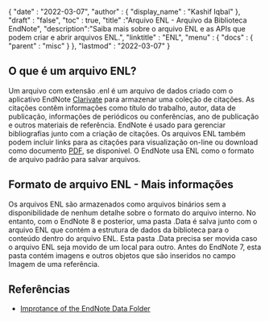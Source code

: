 {
  "date" : "2022-03-07",
  "author" : {
    "display_name" : "Kashif Iqbal"
},
  "draft" : "false",
  "toc" : true,
  "title" :"Arquivo ENL - Arquivo da Biblioteca EndNote",
  "description":"Saiba mais sobre o arquivo ENL e as APIs que podem criar e abrir arquivos ENL.",
  "linktitle" : "ENL",
  "menu" : {
    "docs" : {
      "parent" : "misc"
}
},
  "lastmod" : "2022-03-07"
}

## O que é um arquivo ENL?

Um arquivo com extensão .enl é um arquivo de dados criado com o aplicativo EndNote [Clarivate](https://support.clarivate.com/Endnote/s/?language=en_US) para armazenar uma coleção de citações. As citações contêm informações como título do trabalho, autor, data de publicação, informações de periódicos ou conferências, ano de publicação e outros materiais de referência. EndNote é usado para gerenciar bibliografias junto com a criação de citações. Os arquivos ENL também podem incluir links para as citações para visualização on-line ou download como documento [PDF](/pt/pdf/), se disponível. O EndNote usa ENL como o formato de arquivo padrão para salvar arquivos.

## Formato de arquivo ENL - Mais informações

Os arquivos ENL são armazenados como arquivos binários sem a disponibilidade de nenhum detalhe sobre o formato do arquivo interno. No entanto, com o EndNote 8 e posterior, uma pasta .Data é salva junto com o arquivo ENL que contém a estrutura de dados da biblioteca para o conteúdo dentro do arquivo ENL. Esta pasta .Data precisa ser movida caso o arquivo ENL seja movido de um local para outro. Antes do EndNote 7, esta pasta contém imagens e outros objetos que são inseridos no campo Imagem de uma referência.

## Referências

* [Improtance of the EndNote Data Folder](https://support.clarivate.com/Endnote/s/article/EndNote-Description-of-the-Data-folder-that-accompanies-enl-library-files)

